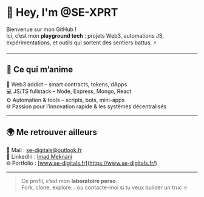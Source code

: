 # 👋 Hey, I'm @SE-XPRT

Bienvenue sur mon GitHub !  
Ici, c’est mon **playground tech** : projets Web3, automations JS, expérimentations, et outils qui sortent des sentiers battus. ⚡

---

## 🚀 Ce qui m’anime
🧠 Web3 addict – smart contracts, tokens, dApps  
💻 JS/TS fullstack – Node, Express, Mongo, React  
⚙️ Automation & tools – scripts, bots, mini-apps  
🌐 Passion pour l’innovation rapide & les systèmes décentralisés

---

## 🌍 Me retrouver ailleurs
📩 Mail : [se-digitals@outlook.fr](mailto:se-digitals@outlook.fr)  
💼 LinkedIn : [Imad Meknani](https://www.linkedin.com/in/imad-meknani-2848a922b/)  
🌐 Portfolio : [www.se-digitals.fr](https://www.se-digitals.fr/)

---

> Ce profil, c’est mon **laboratoire perso**.  
> Fork, clone, explore... ou contacte-moi si tu veux builder un truc 🔥

